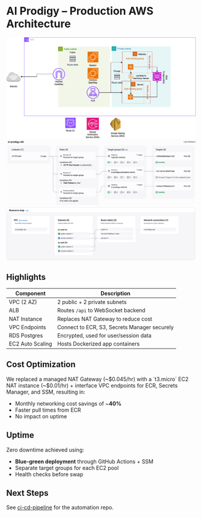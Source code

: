 # AI Prodigy – Production AWS Architecture

![Architecture diagram](assets/arch.png)
![Architecture diagram](assets/Table1.png)
![Architecture diagram](assets/Table2.png)

## Highlights
| Component | Description |
|-----------|-------------|
| VPC (2 AZ) | 2 public + 2 private subnets |
| ALB        | Routes `/api` to WebSocket backend |
| NAT Instance | Replaces NAT Gateway to reduce cost |
| VPC Endpoints | Connect to ECR, S3, Secrets Manager securely |
| RDS Postgres | Encrypted, used for user/session data |
| EC2 Auto Scaling | Hosts Dockerized app containers |

## Cost Optimization

We replaced a managed NAT Gateway (~$0.045/hr) with a `t3.micro` EC2 NAT instance (~$0.01/hr) + interface VPC endpoints for ECR, Secrets Manager, and SSM, resulting in:

- Monthly networking cost savings of ~**40%**
- Faster pull times from ECR
- No impact on uptime

## Uptime

Zero downtime achieved using:
- **Blue-green deployment** through GitHub Actions + SSM
- Separate target groups for each EC2 pool
- Health checks before swap

## Next Steps

See [ci-cd-pipeline](https://github.com/yourusername/ci-cd-pipeline) for the automation repo.
